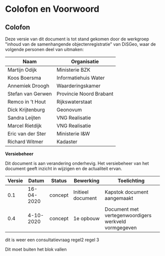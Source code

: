 # Colofon en Voorwoord

## Colofon

Deze versie van dit document is tot stand gekomen door de werkgroep "inhoud van de samenhangende objectenregistratie" van DiSGeo, waar de volgende personen deel van uitmaken:

| Naam                      | Organisatie    | 
|---------------------------|----------------|
| Martijn Odijk             | Ministerie BZK       | 
| Koos Boersma	            | Informatiehuis Water|
| Annemiek Droogh           | Waarderingskamer |
| Stefan van Gerwen	        | Provincie Noord Brabant|
| Remco in ’t Hout	        | Rijkswaterstaat|
| Dick Krijtenburg	        | Geonovum|
| Sandra Leijten	        | VNG Realisatie|
| Marcel Rietdijk	        | VNG Realisatie |
| Eric van der Ster         | Ministerie I&W |
| Richard Witmer	        | Kadaster|

 
**Versiebeheer**

Dit document is aan verandering onderhevig. Het versiebeheer van het document geeft inzicht in wijzigen en de actualiteit ervan.

| **Versie** | **Datum**      | **Status** | **Bewerking**                   | **Toelichting**                   |
|------------|----------------|------------|---------------------------------|-----------------------------------| 
| 0.1    | 16-04-2020     |  concept    | Initieel document               | Kapstok document  aangemaakt  |
| 0.4   | 4-10-2020     |  concept    | 1e opbouw              | Document met vertegenwoordigers werkveld vormgegeven |
                           
<div class='note note-info'>
 dit is weer  een consultatievraag
 regel2
 regel 3
</div>


Dit moet buiten het blok vallen
